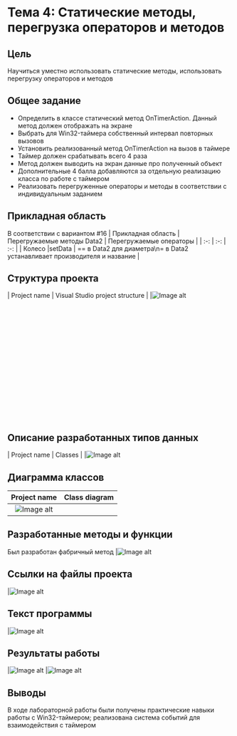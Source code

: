 ﻿# Тема 4: Статические методы, перегрузка операторов и методов

## Цель
Научиться уместно использовать статические методы, использовать перегрузку операторов и методов

## Общее задание
- Определить в классе <View2> статический метод OnTimerAction. Данный метод должен отображать на экране <Data1>
- Выбрать для Win32-таймера собственный интервал повторных вызовов
- Установить реализованный метод OnTimerAction на вызов в таймере
- Таймер должен срабатывать всего 4 раза
- Метод должен выводить на экран данные про полученный объект
- Дополнительные 4 балла добавляются за отдельную реализацию класса по работе с таймером
- Реализовать перегруженные операторы и методы в соответствии с индивидуальным заданием

## Прикладная область
В соответствии с вариантом #16
| Прикладная область | Перегружаемые методы Data2 | Перегружаемые операторы |
| :-: | :-: | :-: | 
| Колесо |setData | == в Data2 для диаметра\n= в Data2 устанавливает производителя и название |

## Структура проекта
| Project name | Visual Studio project structure |
|![Image alt](https://raw.githubusercontent.com/kit25a/se-cpp/master/shazhko-artem/doc/shazhko04/source/Image01.png)


<br><br><br><br><br><br><br><br><br><br><br><br><br><br><br>
## Описание разработанных типов данных
| Project name | Classes |
|![Image alt](https://raw.githubusercontent.com/kit25a/se-cpp/master/shazhko-artem/doc/shazhko04/source/Image02.png)


## Диаграмма классов
| Project name | Class diagram |
| :-: | :-: |
|![Image alt](https://raw.githubusercontent.com/kit25a/se-cpp/master/shazhko-artem/doc/shazhko04/source/Image03.png)

## Разработанные методы и функции
Был разработан фабричный метод
|![Image alt](https://raw.githubusercontent.com/kit25a/se-cpp/master/shazhko-artem/doc/shazhko04/source/Image04.png)

## Ссылки на файлы проекта
|![Image alt](https://raw.githubusercontent.com/kit25a/se-cpp/master/shazhko-artem/doc/shazhko04/source/Image05.png)


## Текст программы
|![Image alt](https://raw.githubusercontent.com/kit25a/se-cpp/master/shazhko-artem/doc/shazhko04/source/Image06.png)

## Результаты работы
|![Image alt](https://raw.githubusercontent.com/kit25a/se-cpp/master/shazhko-artem/doc/shazhko04/source/Image07.png)
|![Image alt](https://raw.githubusercontent.com/kit25a/se-cpp/master/shazhko-artem/doc/shazhko04/source/Image08.png)


## Выводы
В ходе лабораторной работы были получены практические навыки работы с Win32-таймером; реализована система событий для взаимодействия с таймером